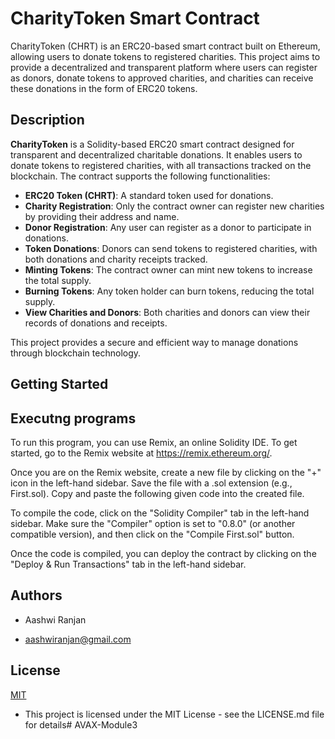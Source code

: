 
# CharityToken Smart Contract

CharityToken (CHRT) is an ERC20-based smart contract built on Ethereum, allowing users to donate tokens to registered charities. This project aims to provide a decentralized and transparent platform where users can register as donors, donate tokens to approved charities, and charities can receive these donations in the form of ERC20 tokens.


## Description 

**CharityToken** is a Solidity-based ERC20 smart contract designed for transparent and decentralized charitable donations. It enables users to donate tokens to registered charities, with all transactions tracked on the blockchain. The contract supports the following functionalities:

- **ERC20 Token (CHRT)**: A standard token used for donations.
- **Charity Registration**: Only the contract owner can register new charities by providing their address and name.
- **Donor Registration**: Any user can register as a donor to participate in donations.
- **Token Donations**: Donors can send tokens to registered charities, with both donations and charity receipts tracked.
- **Minting Tokens**: The contract owner can mint new tokens to increase the total supply.
- **Burning Tokens**: Any token holder can burn tokens, reducing the total supply.
- **View Charities and Donors**: Both charities and donors can view their records of donations and receipts.

This project provides a secure and efficient way to manage donations through blockchain technology.
## Getting Started 

## Executng programs 

To run this program, you can use Remix, an online Solidity IDE. To get started, go to the Remix website at https://remix.ethereum.org/.

Once you are on the Remix website, create a new file by clicking on the "+" icon in the left-hand sidebar. Save the file with a .sol extension (e.g., First.sol). Copy and paste the following given code into the created file.

To compile the code, click on the "Solidity Compiler" tab in the left-hand sidebar. Make sure the "Compiler" option is set to "0.8.0" (or another compatible version), and then click on the "Compile First.sol" button.

Once the code is compiled, you can deploy the contract by clicking on the "Deploy & Run Transactions" tab in the left-hand sidebar.
## Authors

- Aashwi Ranjan

- aashwiranjan@gmail.com


## License

[MIT](https://choosealicense.com/licenses/mit/)

- This project is licensed under the MIT License - see the LICENSE.md file for details# AVAX-Module3
